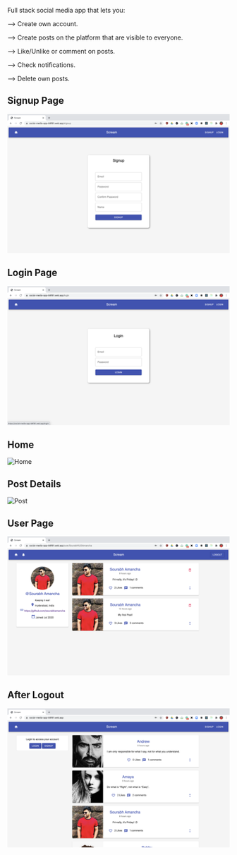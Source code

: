 Full stack social media app that lets you:

--> Create own account.

--> Create posts on the platform that are visible to everyone.

--> Like/Unlike or comment on posts.

--> Check notifications.

--> Delete own posts.


## Signup Page

![Signup](app-images/signup.png)

## Login Page

![Login](app-images/login.png)

## Home

![Home](app-images/Home.gif)

## Post Details

![Post](app-images/expand_scream.gif)

## User Page

![User](app-images/user-page.png)

## After Logout

![After](app-images/after-logout.png)
